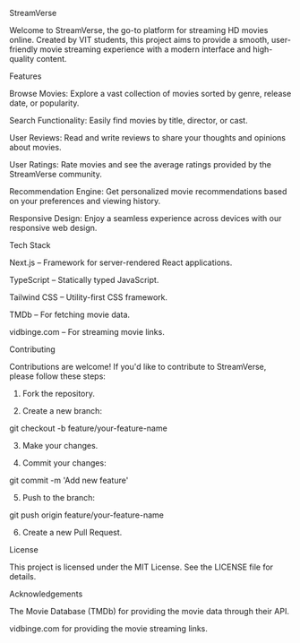 

StreamVerse


Welcome to StreamVerse, the go-to platform for streaming HD movies online. Created by VIT students, this project aims to provide a smooth, user-friendly movie streaming experience with a modern interface and high-quality content.



Features

Browse Movies: Explore a vast collection of movies sorted by genre, release date, or popularity.

Search Functionality: Easily find movies by title, director, or cast.

User Reviews: Read and write reviews to share your thoughts and opinions about movies.

User Ratings: Rate movies and see the average ratings provided by the StreamVerse community.

Recommendation Engine: Get personalized movie recommendations based on your preferences and viewing history.

Responsive Design: Enjoy a seamless experience across devices with our responsive web design.



Tech Stack

Next.js – Framework for server-rendered React applications.

TypeScript – Statically typed JavaScript.

Tailwind CSS – Utility-first CSS framework.

TMDb – For fetching movie data.

vidbinge.com – For streaming movie links.




Contributing

Contributions are welcome! If you'd like to contribute to StreamVerse, please follow these steps:

1. Fork the repository.


2. Create a new branch:

git checkout -b feature/your-feature-name


3. Make your changes.


4. Commit your changes:

git commit -m 'Add new feature'


5. Push to the branch:

git push origin feature/your-feature-name


6. Create a new Pull Request.





License

This project is licensed under the MIT License. See the LICENSE file for details.



Acknowledgements

The Movie Database (TMDb) for providing the movie data through their API.

vidbinge.com for providing the movie streaming links.




